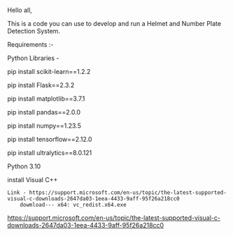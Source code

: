 Hello all,

This is a code you can use to develop and run a Helmet and Number Plate Detection System.

Requirements :- 

Python Libraries - 

pip install scikit-learn==1.2.2

pip install Flask==2.3.2

pip install matplotlib==3.7.1

pip install pandas==2.0.0

pip install numpy==1.23.5

pip install tensorflow==2.12.0

pip install ultralytics==8.0.121

Python 3.10

install Visual C++  
  
	Link - https://support.microsoft.com/en-us/topic/the-latest-supported-visual-c-downloads-2647da03-1eea-4433-9aff-95f26a218cc0
        dowmload--- x64: vc_redist.x64.exe


https://support.microsoft.com/en-us/topic/the-latest-supported-visual-c-downloads-2647da03-1eea-4433-9aff-95f26a218cc0
